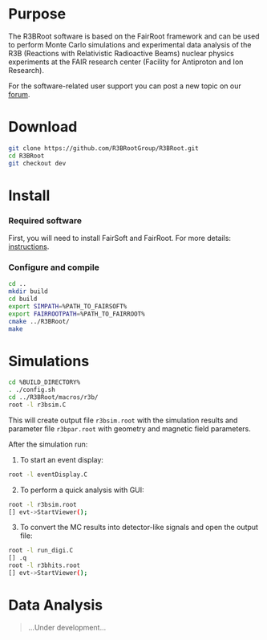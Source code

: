 # Purpose

The R3BRoot software is based on the FairRoot framework and can be used to perform Monte Carlo simulations and experimental data analysis of the R3B (Reactions with Relativistic Radioactive Beams) nuclear physics experiments at the FAIR research center (Facility for Antiproton and Ion Research).

For the software-related user support you can post a new topic on our [forum](https://forum.gsi.de/index.php?t=index&cat=40&).

# Download

~~~bash
git clone https://github.com/R3BRootGroup/R3BRoot.git
cd R3BRoot
git checkout dev
~~~

# Install

### Required software

First, you will need to install FairSoft and FairRoot. For more details: [instructions](https://www.r3broot.gsi.de/installation).

### Configure and compile

~~~bash
cd ..
mkdir build
cd build
export SIMPATH=%PATH_TO_FAIRSOFT%
export FAIRROOTPATH=%PATH_TO_FAIRROOT%
cmake ../R3BRoot/
make
~~~

# Simulations

~~~bash
cd %BUILD_DIRECTORY%
. ./config.sh
cd ../R3BRoot/macros/r3b/
root -l r3bsim.C
~~~

This will create output file `r3bsim.root` with the simulation results and parameter file `r3bpar.root` with geometry and magnetic field parameters.

After the simulation run:

1. To start an event display:

~~~bash
root -l eventDisplay.C
~~~

2. To perform a quick analysis with GUI:

~~~bash
root -l r3bsim.root
[] evt->StartViewer();
~~~

3. To convert the MC results into detector-like signals and open the output file:

~~~bash
root -l run_digi.C
[] .q
root -l r3bhits.root
[] evt->StartViewer();
~~~

# Data Analysis

> ...Under development...